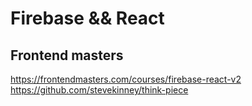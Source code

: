 # Firebase && React

## Frontend masters

https://frontendmasters.com/courses/firebase-react-v2
https://github.com/stevekinney/think-piece
